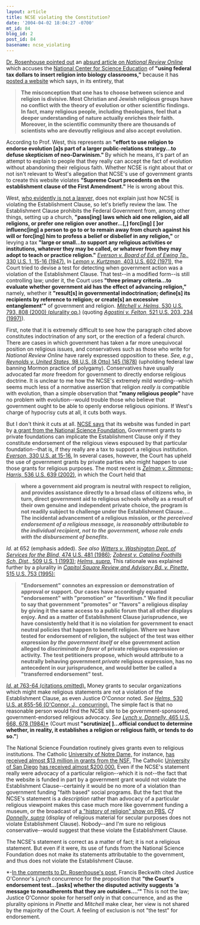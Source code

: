 ```yaml
---
layout: article
title: NCSE violating the Constitution?
date: '2004-04-02 18:04:27 -0700'
mt_id: 84
blog_id: 2
post_id: 84
basename: ncse_violating
---
```

<a href="http://www.pandasthumb.org/pt-archives/000091.html ">Dr. Rosenhouse pointed out</a> an <a href="http://www.nationalreview.com/comment/west200404010900.asp">absurd article on <i>National Review Online</a> </i>which accuses the <a href="http://www.natcenscied.org">National Center for Science Education</a> of<b> "using federal tax dollars to insert religion into biology classrooms,"</b> because it has <a href="http://evolution.berkeley.edu/evosite/misconceps/IVAandreligion.shtml ">posted a website</a> which says, in its entirety, that <blockquote><b>The misconception that one has to choose between science and religion is divisive. Most Christian and Jewish religious groups have no conflict with the theory of evolution or other scientific findings. In fact, many religious people, including theologians, feel that a deeper understanding of nature actually enriches their faith. Moreover, in the scientific community there are thousands of scientists who are devoutly religious and also accept evolution.</b></blockquote>According to Prof. West, this represents an <b>"effort to use religion to endorse evolution [a]s part of a larger public-relations strategy...to defuse skepticism of neo-Darwinism." </b>By which he means, it's part of an attempt to explain to people that they really can accept the fact of evolution without abandoning their religious faith. Whether NCSE is right about that or not isn't relevant to West's allegation that NCSE's use of government grants to create this website violates <b>"Supreme Court precedents on the establishment clause of the First Amendment."</b> He is wrong about this.

<!--more-->

West, <a href="http://www.discovery.org/scripts/viewDB/index.php?command=view&id=18&isFellow=true">who evidently is not a lawyer,</a> does not explain just how NCSE is violating the Establishment Clause, so let's briefly review the law. The Establishment Clause prohibits the Federal Government from, among other things, setting up a church, <b>"pass[ing] laws which aid one religion, aid all religions, or prefer one religion over another...[,] forc[ing] [ ]or influenc[ing] a person to go to or to remain away from church against his will or forc[ing] him to profess a belief or disbelief in any religion,"</b> or levying a tax <b>"large or small...to support any religious activities or institutions, whatever they may be called, or whatever from they may adopt to teach or practice religion."</b> <i><a href="http://caselaw.lp.findlaw.com/scripts/getcase.pl?navby=case&court=us&vol=330&page=1#16">Everson v. Board of Ed. of Ewing Tp.,</i> 330 U.S. 1, 15-16 (1947).</a> In <i><a href="http://caselaw.lp.findlaw.com/scripts/getcase.pl?navby=case&court=us&vol=403&page=602">Lemon v. Kurtzman,</i> 403 U.S. 602 (1971),</a> the Court tried to devise a test for detecting when government action was a violation of the Establishment Clause. That test--in a modified form--is still controlling law; under it, the Court uses<b> "three primary criteria...to evaluate whether government aid has the effect of advancing religion,"</b> namely, whether it <b>"result[s] in governmental indoctrination; define[s] its recipients by reference to religion; or create[s] an excessive entanglement'"</b> of government and religion. <i><a href="http://supct.law.cornell.edu/supct/html/98-1648.ZO.html">Mitchell v. Helms,</i> 530 U.S. 793, 808 (2000) (plurality op.)</a> (quoting <a href="http://caselaw.lp.findlaw.com/scripts/getcase.pl?navby=case&court=us&vol=521&page=203#234"><i>Agostini v. Felton,</i> 521 U.S. 203, 234 (1997)</a>).

First, note that it is extremely difficult to see how the paragraph cited above constitutes indoctrination of any sort, or the erection of a federal church. There are cases in which government has taken a far more unequivocal position on religious issues, and conservatives such as those who write for <i>National Review Online</i> have rarely expressed opposition to these. <i>See, e.g., <a href="http://caselaw.lp.findlaw.com/scripts/getcase.pl?navby=case&court=us&vol=98&page=145">Reynolds v. United States,</i> 98 U.S. (8 Otto) 145 (1878)</a> (upholding federal law banning Mormon practice of polygamy). Conservatives have usually advocated far <i>more</i> freedom for government to directly endorse religious doctrine. It is unclear to me how the NCSE's extremely mild wording--which seems much less of a normative assertion that religion <i>really is</i> compatible with evolution, than a simple observation that <b>"many religious people" </b>have no problem with evolution--would trouble those who believe that government ought to be able to openly endorse religious opinions. If West's charge of hypocrisy cuts at all, it cuts both ways.

But I don't think it cuts at all. <a href="http://evolution.berkeley.edu/evosite/credits.shtml">NCSE says</a> that its website was funded in part by <a href="http://www.nsf.gov/home/grants.htm">a grant from the National Science Foundation.</a> Government grants to private foundations can implicate the Establishment Clause only if they constitute endorsement of the religious views espoused by that particular foundation--that is, if they really are a tax to support a religious institution. <i><a href="http://caselaw.lp.findlaw.com/scripts/getcase.pl?navby=case&court=us&vol=330&page=1#16">Everson,</i> 330 U.S. at 15-16.</a> In several cases, however, the Court has upheld the use of government grants by private parties who might happen to use those grants for religious purposes. The most recent is <i><a href="http://supct.law.cornell.edu/supct/html/00-1751.ZO.html">Zelman v. Simmons-Harris,</i> 536 U.S. 639 (2002),</a> in which the Court held that <blockquote><b>where a government aid program is neutral with respect to religion, and provides assistance directly to a broad class of citizens who, in turn, direct government aid to religious schools wholly as a result of their own genuine and independent private choice, the program is not readily subject to challenge under the Establishment Clause.... The incidental advancement of a religious mission, or <i>the perceived endorsement of a religious message, is reasonably attributable to the individual recipient, not to the government, whose role ends with the disbursement of benefits.</i></b></blockquote><i>Id.</i> at 652 (emphasis added). <i>See also <a href="http://caselaw.lp.findlaw.com/scripts/getcase.pl?navby=case&court=us&vol=474&page=481">Witters v. Washington Dept. of Services for the Blind,</i> 474 U.S. 481 (1986)</a>; <i><a href="http://caselaw.lp.findlaw.com/scripts/getcase.pl?navby=case&court=us&vol=509&page=1">Zobrest v. Catalina Foothills Sch. Dist.,</i> 509 U.S. 1 (1993)</a>; <i><a href="http://supct.law.cornell.edu/supct/html/98-1648.ZO.html">Helms, supra.</i></a> This rationale was explained further by a plurality in <i><a href="http://caselaw.lp.findlaw.com/scripts/getcase.pl?court=us&vol=515&invol=753">Capitol Square Review and Advisory Bd. v. Pinette,</i> 515 U.S. 753 (1995):</a><blockquote><b>"Endorsement" connotes an expression or demonstration of approval or support. Our cases have accordingly equated "endorsement" with "promotion" or "favoritism." We find it peculiar to say that government "promotes" or "favors" a religious display by giving it the same access to a public forum that all other displays enjoy. And as a matter of Establishment Clause jurisprudence, we have consistently held that it is no violation for government to enact neutral policies that happen to benefit religion. Where we have tested for endorsement of religion, the subject of the test was either expression <i>by the government itself</i> or else government action alleged to <i>discriminate in favor</i> of private religious expression or activity. The test petitioners propose, which would attribute to a neutrally behaving government <i>private</i> religious expression, has no antecedent in our jurisprudence, and would better be called a "transferred endorsement" test.</b></blockquote><a href="http://caselaw.lp.findlaw.com/scripts/getcase.pl?court=us&vol=515&invol=753#764"><i>Id.</i> at 763-64 (citations omitted).</a> Money grants to secular organizations which might make religious statements are not a violation of the Establishment Clause, as even Justice O'Connor noted. <i>See <a href="http://supct.law.cornell.edu/supct/html/98-1648.ZC.html">Helms,</i> 530 U.S. at 855-56 (O'Connor, J., concurring).</a> The simple fact is that no reasonable person would find the NCSE site to be government-sponsored, government-endorsed religious advocacy. <i>See <a href="http://caselaw.lp.findlaw.com/cgi-bin/getcase.pl?court=US&vol=465&invol=668">Lynch v. Donnelly,</i> 465 U.S. 668, 678 (1984)*</a> (Court must<b> "scrutinize[ ]...official conduct to determine whether, in reality, it establishes a religion or religious faith, or tends to do so."</b>)

The National Science Foundation routinely gives grants even to religious institutions. The Catholic <a href="http://www.nd.edu">University of Notre Dame,</a> for instance, <a href="http://dellweb.bfa.nsf.gov/AwdLst2/BOTTOM.ASP?DRILLINFO=STATEIN">has received almost $13 million in grants from the NSF.</a> The Catholic <a href="http://www.usd.edu">University of San Diego</a> <a href="http://dellweb.bfa.nsf.gov/AwdLst2/BOTTOM.ASP?DRILLINFO=STATECA">has received almost $200,000.</a> Even if the NCSE's statement really were advocacy of a particular religion--which it is not--the fact that the website is funded in part by a government grant would not violate the Establishment Clause--certainly it would be no more of a violation than government funding "faith based" social programs. But the fact that the NCSE's statement is a <i>description</i> rather than advocacy of a particular religious viewpoint makes this case much more like government funding a museum, or the broadcast of <a href="http://www.pbs.org/wgbh/pages/frontline/shows/religion/">a "history of religion" show on PBS.</a> <i>Cf <a href="http://caselaw.lp.findlaw.com/cgi-bin/getcase.pl?court=US&vol=465&invol=668">Donnelly, supra</a> </i>(display of religious material for secular purposes does not violate Establishment Clause). Nobody--and I'm sure no religious conservative--would suggest that these violate the Establishment Clause.

The NCSE's statement is correct as a matter of fact; it is not a religious statement. But even if it were, its use of funds from the National Science Foundation does not make its statements attributable to the government, and thus does not violate the Establishment Clause.

*-<a href="http://www.pandasthumb.org/cgi-bin/mt/mt-comments.cgi?entry_id=91">In the comments to Dr. Rosenhouse's post,</a> Francis Beckwith cited Justice O'Connor's <i>Lynch</i> concurrence for the proposition that <b>"the Court's endorsement test...[asks] whether the disputed activity suggests ‘a message to nonadherents that they are outsiders....'" </b>This is not the law; Justice O'Connor spoke for herself only in that concurrence, and as the plurality opinions in <i>Pinette</i> and <i>Mitchell</i> make clear, her view is not shared by the majority of the Court. A feeling of exclusion is not "the test" for endorsement. 
